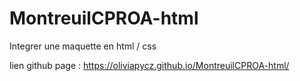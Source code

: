# MontreuilCPROA-html
Integrer une maquette en html / css


lien github page : https://oliviapycz.github.io/MontreuilCPROA-html/
